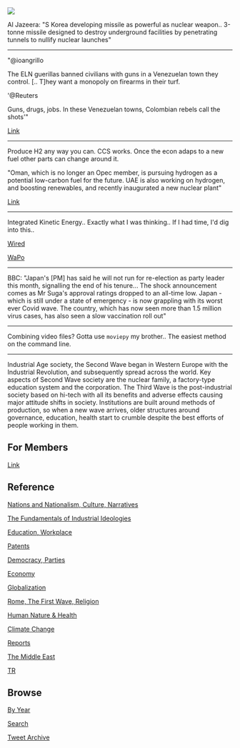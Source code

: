 <img src="https://drive.google.com/uc?export=view&id=1B2wf9R7AMH1d7Vw6e2mucLbIQ5NSjir7"/>

Al Jazeera: "S Korea developing missile as powerful as nuclear
weapon.. 3-tonne missile designed to destroy underground facilities by
penetrating tunnels to nullify nuclear launches"

---

"@ioangrillo

The ELN guerillas banned civilians with guns in a Venezuelan town they
control. [.. T]hey want a monopoly on firearms in their turf.

'@Reuters

Guns, drugs, jobs. In these Venezuelan towns, Colombian rebels call
the shots'"

[Link](http://reut.rs/3DK1Ptc)

---

Produce H2 any way you can. CCS works. Once the econ adaps to a new
fuel other parts can change around it.

"Oman, which is no longer an Opec member, is pursuing hydrogen as a
potential low-carbon fuel for the future. UAE is also working on
hydrogen, and boosting renewables, and recently inaugurated a new
nuclear plant"

[Link](https://www.theguardian.com/environment/2021/sep/01/opec-member-urges-oil-producers-to-focus-more-on-renewable-energy)

---

Integrated Kinetic Energy.. Exactly what I was thinking.. If I had time, I'd dig into this.. 

[Wired](https://www.wired.com/2012/11/what-is-the-true-measure-of-a-storm/)

[WaPo](https://www.washingtonpost.com/nation/2021/08/31/how-ida-katrina-compare-wind-fingerprints/)

---

BBC: "Japan's [PM] has said he will not run for re-election as party leader
this month, signalling the end of his tenure...  The shock
announcement comes as Mr Suga's approval ratings dropped to an
all-time low. Japan - which is still under a state of emergency - is
now grappling with its worst ever Covid wave. The country, which has
now seen more than 1.5 million virus cases, has also seen a slow
vaccination roll out"

---

Combining video files? Gotta use `moviepy` my brother.. The easiest method on
the command line.

---

Industrial Age society, the Second Wave began in Western Europe with
the Industrial Revolution, and subsequently spread across the
world. Key aspects of Second Wave society are the nuclear family, a
factory-type education system and the corporation. The Third Wave is
the post-industrial society based on hi-tech with all its benefits and
adverse effects causing major attitude shifts in society. Institutions
are built around methods of production, so when a new wave arrives,
older structures around governance, education, health start to crumble
despite the best efforts of people working in them.

## For Members

[Link](https://thirdwave-members.herokuapp.com)

## Reference

[Nations and Nationalism, Culture, Narratives](/2013/02/nations-and-nationalism.md)

[The Fundamentals of Industrial Ideologies](/2011/04/fundamentals-of-industrial-ideologies.md)

[Education, Workplace](2017/09/education-workplace.md)

[Patents](/2018/09/patents.md)

[Democracy, Parties](/2016/11/democracy.md)

[Economy](/2018/05/economy.md)

[Globalization](/2018/09/globalization.md)

[Rome, The First Wave, Religion](/2017/12/rome.md)

[Human Nature & Health](/2020/07/human-nature.md)

[Climate Change](/2018/12/climate.md)

[Reports](/2019/05/reports.md)

[The Middle East](/2019/07/middleeast.md)

[TR](../tr)

## Browse

[By Year](years.md)

[Search](search.html)

[Tweet Archive](/tweets/README.md)


